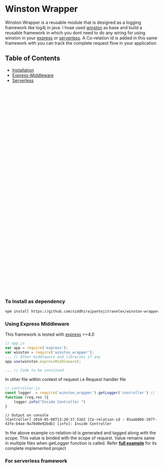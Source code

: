 # Winston Wrapper 
Winston Wrapper is a reusable module that is designed as a logging framework like log4j in java. 
I hvae used [winston] as base and build a reusable framework in which you dont need to do any wiring for using winston in your [express] or [serverless]. 
A Co-relation id is added in this same framework with you can track the complete request flow in your application 
## Table of Contents 
* [Installation](#to-install-as-dependency)
* [Express-Middleware](#using-express-middleware)
* [Serverless](#for-serverless-framework)
```

















































```
### To Install as dependency
```sh
npm install https://github.com/siddhirajpantojitravelex/winston-wrapper.git --save 
```
### Using Express Middleware
This framework is tested with [express] >=4.0 
```js
// app.js 
var app = require('express');
var winston = require('winston_wrapper');
... // Other middleware and libraries if any 
app.use(winston.expressMiddleware);

... // Code to be continued 
```
In other file within context of request  i.e Request handler file 
```js
// controller.js
const logger  = require('winston_wrapper').getLogger('controller') // This is how you get the instance of logger for the file 
function (req,res ){
    logger.info("Inside Controller ")
}
```
```
// Output on console 
[Controller] 2019-05-08T13:28:37.516Z [Co-relation-id : 01aab8bb-1077-43fe-b4ae-9a78d0e92bdb] [info]: Inside Controller
```
In the above example co-relation-id is generated and tagged along with the scope. This value is binded with the scope of request. Value remains same in multiple files when getLogger function is called. 
Refer **[full example]** for its complete implemented project 

### For serverless framework
[winston]:<https://github.com/winstonjs/winston#readme>
[express]:<http://expressjs.com/>
[serverless]:<https://serverless.com/framework/docs/providers/aws/guide/quick-start/>
[full example]:<https://github.com/siddhirajpantojitravelex/winston-wrapper-example>